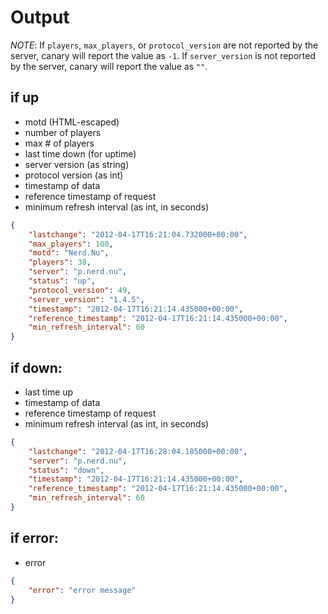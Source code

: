 Output
======

*NOTE*: If `players`, `max_players`, or `protocol_version` are not reported by the server, canary will report the value as `-1`.  If `server_version` is not reported by the server, canary will report the value as `""`.

if up
-----
* motd (HTML-escaped)
* number of players
* max # of players
* last time down (for uptime)
* server version (as string)
* protocol version (as int)
* timestamp of data
* reference timestamp of request
* minimum refresh interval (as int, in seconds)

```json
{
    "lastchange": "2012-04-17T16:21:04.732000+00:00", 
    "max_players": 100, 
    "motd": "Nerd.Nu", 
    "players": 38, 
    "server": "p.nerd.nu", 
    "status": "up", 
    "protocol_version": 49,
    "server_version": "1.4.5",
    "timestamp": "2012-04-17T16:21:14.435000+00:00", 
    "reference_timestamp": "2012-04-17T16:21:14.435000+00:00",
    "min_refresh_interval": 60
}
```

if down:
--------
* last time up
* timestamp of data
* reference timestamp of request
* minimum refresh interval (as int, in seconds)

```json
{
    "lastchange": "2012-04-17T16:28:04.185000+00:00", 
    "server": "p.nerd.nu", 
    "status": "down", 
    "timestamp": "2012-04-17T16:21:14.435000+00:00", 
    "reference_timestamp": "2012-04-17T16:21:14.435000+00:00",
    "min_refresh_interval": 60
}
```

if error:
---------
* error

```json
{
    "error": "error message"
}
```

